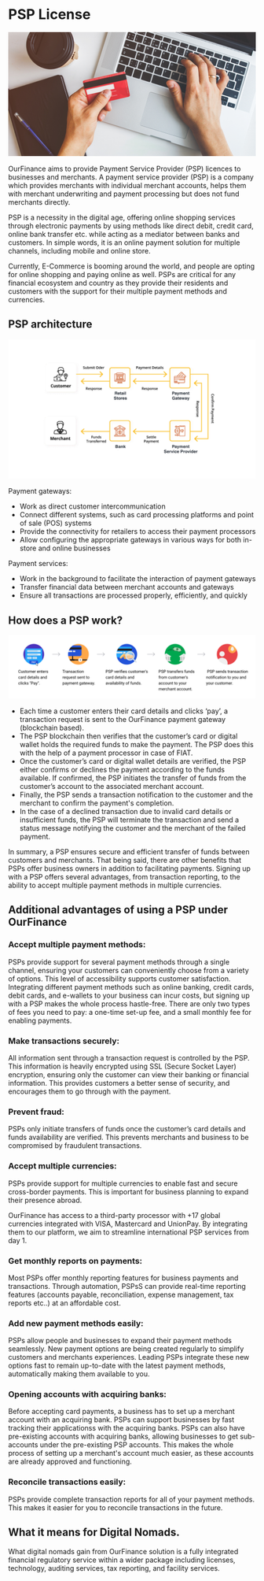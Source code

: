 # PSP License

![](img/psp.png)  

OurFinance aims to provide Payment Service Provider (PSP) licences to businesses and merchants. A payment service provider (PSP) is a company which provides merchants with individual merchant accounts, helps them with merchant underwriting and payment processing but does not fund merchants directly. 

PSP is a necessity in the digital age, offering online shopping services through electronic payments by using methods like direct debit, credit card, online bank transfer etc. while acting as a mediator between banks and customers. In simple words, it is an online payment solution for multiple channels, including mobile and online store.

Currently, E-Commerce is booming around the world, and people are opting for online shopping and paying online as well. 
PSPs are critical for any financial ecosystem and country as they provide their residents and customers with the support for their multiple payment methods and currencies.

## PSP architecture

![](img/psp3.png)  

Payment gateways:
- Work as direct customer intercommunication
- Connect different systems, such as card processing platforms and point of sale (POS) systems
- Provide the connectivity for retailers to access their payment processors
- Allow configuring the appropriate gateways in various ways for both in-store and online businesses

Payment services:
- Work in the background to facilitate the interaction of payment gateways
- Transfer financial data between merchant accounts and gateways
- Ensure all transactions are processed properly, efficiently, and quickly

## How does a PSP work?

![](img/psp_how.png)  

- Each time a customer enters their card details and clicks ‘pay’, a transaction request is sent to the OurFinance payment gateway (blockchain based).
- The PSP blockchain then verifies that the customer’s card or digital wallet holds the required funds to make the payment. The PSP does this with the help of a payment processor in case of FIAT.
- Once the customer’s card or digital wallet details are verified, the PSP either confirms or declines the payment according to the funds available. If confirmed, the PSP initiates the transfer of funds from the customer’s account to the associated merchant account.
- Finally, the PSP sends a transaction notification to the customer and the merchant to confirm the payment's completion.
- In the case of a declined transaction due to invalid card details or insufficient funds, the PSP will terminate the transaction and send a status message notifying the customer and the merchant of the failed payment.

In summary, a PSP ensures secure and efficient transfer of funds between customers and merchants. That being said, there are other benefits that PSPs offer business owners in addition to facilitating payments. Signing up with a PSP offers several advantages, from transaction reporting, to the ability to accept multiple payment methods in multiple currencies.

## Additional advantages of using a PSP under OurFinance

### Accept multiple payment methods:

PSPs provide support for several payment methods through a single channel, ensuring your customers can conveniently choose from a variety of options. This level of accessibility supports customer satisfaction. Integrating different payment methods such as online banking, credit cards, debit cards, and e-wallets to your business can incur costs, but signing up with a PSP makes the whole process hastle-free. There are only two types of fees you need to pay: a one-time set-up fee, and a small monthly fee for enabling payments.

### Make transactions securely:

All information sent through a transaction request is controlled by the PSP. This information is heavily encrypted using SSL (Secure Socket Layer) encryption, ensuring only the customer can view their banking or financial information. This provides customers a better sense of security, and encourages them to go through with the payment.

### Prevent fraud:

PSPs only initiate transfers of funds once the customer’s card details and funds availability are verified. This prevents merchants and business to be compromised by fraudulent transactions.

### Accept multiple currencies:

PSPs provide support for multiple currencies to enable fast and secure cross-border payments. This is important for business planning to expand their presence abroad. 

OurFinance has access to a third-party processor with +17 global currencies integrated with VISA, Mastercard and UnionPay. By integrating them to our platform, we aim to streamline international PSP services from day 1. 

### Get monthly reports on payments:

Most PSPs offer monthly reporting features for business payments and transactions. Through automation, PSPsS can provide real-time reporting features (accounts payable, reconciliation, expense management, tax reports etc..) at an affordable cost.

### Add new payment methods easily:

PSPs allow people and businesses to expand their payment methods seamlessly. New payment options are being created regularly to simplify customers and merchants experiences. Leading PSPs integrate these new options fast to remain up-to-date with the latest payment methods, automatically making them available to you.

### Opening accounts with acquiring banks:

Before accepting card payments, a business has to set up a merchant account with an acquiring bank. PSPs can support businesses by fast tracking their applicationss with the acquiring banks. PSPs can also have pre-existing accounts with acquiring banks, allowing businesses to get sub-accounts under the pre-existing PSP accounts. This makes the whole process of setting up a merchant's account much easier, as these accounts are already approved and functioning.

### Reconcile transactions easily:

PSPs provide complete transaction reports for all of your payment methods. This makes it easier for you to reconcile transactions in the future.

## What it means for Digital Nomads.

What digital nomads gain from OurFinance solution is a fully integrated financial regulatory service within a wider package including licenses, technology, auditing services, tax reporting, and facility services. 

